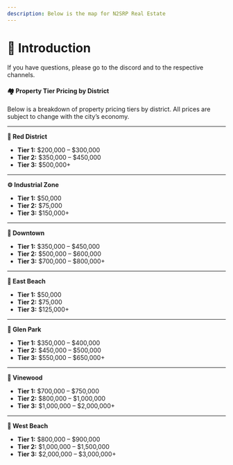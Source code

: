```yaml
---
description: Below is the map for N2SRP Real Estate
---
```


# 📘 Introduction

If you have questions, please go to the discord and to the respective channels.

#### 🏘️ Property Tier Pricing by District <a href="#property-tier-pricing-by-district" id="property-tier-pricing-by-district"></a>

Below is a breakdown of property pricing tiers by district. All prices are subject to change with the city’s economy.

***

**🔴 Red District**

* **Tier 1:** $200,000 – $300,000
* **Tier 2:** $350,000 – $450,000
* **Tier 3:** $500,000+

***

**⚙️ Industrial Zone**

* **Tier 1:** $50,000
* **Tier 2:** $75,000
* **Tier 3:** $150,000+

***

**🪩 Downtown**

* **Tier 1:** $350,000 – $450,000
* **Tier 2:** $500,000 – $600,000
* **Tier 3:** $700,000 – $800,000+

***

**🌊 East Beach**

* **Tier 1:** $50,000
* **Tier 2:** $75,000
* **Tier 3:** $125,000+

***

**🌲 Glen Park**

* **Tier 1:** $350,000 – $400,000
* **Tier 2:** $450,000 – $500,000
* **Tier 3:** $550,000 – $650,000+

***

**🌟 Vinewood**

* **Tier 1:** $700,000 – $750,000
* **Tier 2:** $800,000 – $1,000,000
* **Tier 3:** $1,000,000 – $2,000,000+

***

**🌴 West Beach**

* **Tier 1:** $800,000 – $900,000
* **Tier 2:** $1,000,000 – $1,500,000
* **Tier 3:** $2,000,000 – $3,000,000+
